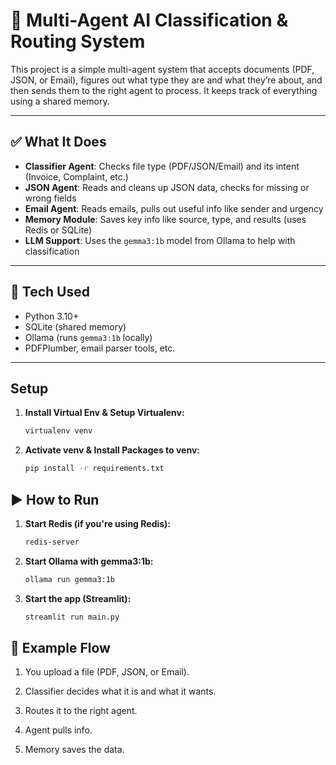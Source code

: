 # 🧠 Multi-Agent AI Classification & Routing System

This project is a simple multi-agent system that accepts documents (PDF, JSON, or Email), figures out what type they are and what they’re about, and then sends them to the right agent to process. It keeps track of everything using a shared memory.

---

## ✅ What It Does

- **Classifier Agent**: Checks file type (PDF/JSON/Email) and its intent (Invoice, Complaint, etc.)
- **JSON Agent**: Reads and cleans up JSON data, checks for missing or wrong fields
- **Email Agent**: Reads emails, pulls out useful info like sender and urgency
- **Memory Module**: Saves key info like source, type, and results (uses Redis or SQLite)
- **LLM Support**: Uses the `gemma3:1b` model from Ollama to help with classification

---

## 🧰 Tech Used

- Python 3.10+
- SQLite (shared memory)
- Ollama (runs `gemma3:1b` locally)
- PDFPlumber, email parser tools, etc.

---

## Setup

1. **Install Virtual Env & Setup Virtualenv:**
    ```bash
    virtualenv venv
    ```
    

2. **Activate venv & Install Packages to venv:**
    ```bash
    pip install -r requirements.txt
    ```

## ▶️ How to Run

1. **Start Redis (if you're using Redis):**
   ```bash
   redis-server
   ```

2. **Start Ollama with gemma3:1b:**
    ```bash
    ollama run gemma3:1b
    ```

3. **Start the app (Streamlit):**
    ```bash
    streamlit run main.py
    ```


## 📌 Example Flow

1. You upload a file (PDF, JSON, or Email).

2. Classifier decides what it is and what it wants.

3. Routes it to the right agent.

4. Agent pulls info.

5. Memory saves the data.